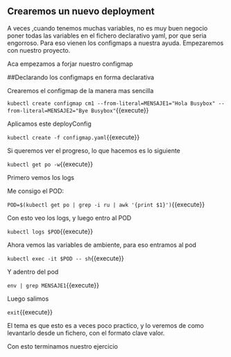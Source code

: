 
## Crearemos un nuevo deployment

A veces ,cuando tenemos muchas variables, no es muy buen negocio poner todas las variables en el
fichero declarativo yaml, por que seria engorroso.
Para eso vienen los configmaps a nuestra ayuda.
Empezaremos con nuestro proyecto.





Aca empezamos a forjar nuestro configmap

##Declarando los configmaps en forma declarativa



Crearemos el configmap de la manera mas sencilla

`kubectl create configmap cm1 --from-literal=MENSAJE1="Hola Busybox" --from-literal=MENSAJE2="Bye Busybox"`{{execute}}



Aplicamos este deployConfig

`kubectl create -f configmap.yaml`{{execute}}

Si queremos ver el progreso, lo que hacemos es lo siguiente

`kubectl get po -w`{{execute}}

Primero vemos los logs 

Me consigo el POD:

`POD=$(kubectl get po | grep -i ru | awk '{print $1}')`{{execute}}

Con esto veo los logs, y luego entro al POD

`kubectl logs $POD`{{execute}}

Ahora vemos las variables de ambiente, para eso entramos al pod

`kubectl exec -it $POD -- sh`{{execute}}

Y adentro del pod

`env | grep MENSAJE1`{{execute}}

Luego salimos

`exit`{{execute}}

El tema es que esto es a veces poco practico, y lo veremos de como levantarlo desde un fichero, con el formato clave valor.

Con esto terminamos nuestro ejercicio
